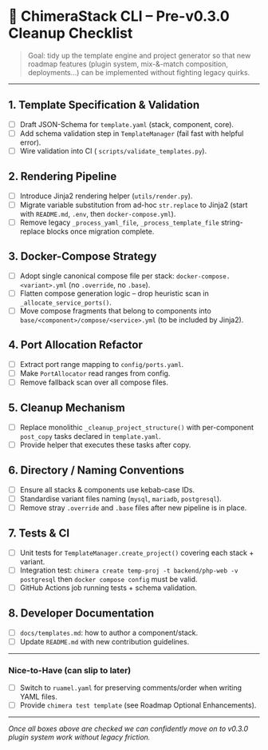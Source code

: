 # 📝 ChimeraStack CLI – Pre-v0.3.0 Cleanup Checklist

> Goal: tidy up the template engine and project generator so that new
> roadmap features (plugin system, mix-&-match composition, deployments…)
> can be implemented without fighting legacy quirks.

---

## 1. Template Specification & Validation

- [ ] Draft JSON-Schema for `template.yaml` (stack, component, core).
- [ ] Add schema validation step in `TemplateManager` (fail fast with
      helpful error).
- [ ] Wire validation into CI ( `scripts/validate_templates.py`).

## 2. Rendering Pipeline

- [ ] Introduce Jinja2 rendering helper (`utils/render.py`).
- [ ] Migrate variable substitution from ad-hoc `str.replace` to Jinja2
      (start with `README.md`, `.env`, then `docker-compose.yml`).
- [ ] Remove legacy `_process_yaml_file`, `_process_template_file`
      string-replace blocks once migration complete.

## 3. Docker-Compose Strategy

- [ ] Adopt single canonical compose file per stack:
      `docker-compose.<variant>.yml` (no `.override`, no `.base`).
- [ ] Flatten compose generation logic – drop heuristic scan in
      `_allocate_service_ports()`.
- [ ] Move compose fragments that belong to components into
      `base/<component>/compose/<service>.yml` (to be included by Jinja2).

## 4. Port Allocation Refactor

- [ ] Extract port range mapping to `config/ports.yaml`.
- [ ] Make `PortAllocator` read ranges from config.
- [ ] Remove fallback scan over all compose files.

## 5. Cleanup Mechanism

- [ ] Replace monolithic `_cleanup_project_structure()` with
      per-component `post_copy` tasks declared in `template.yaml`.
- [ ] Provide helper that executes these tasks after copy.

## 6. Directory / Naming Conventions

- [ ] Ensure all stacks & components use kebab-case IDs.
- [ ] Standardise variant files naming (`mysql`, `mariadb`, `postgresql`).
- [ ] Remove stray `.override` and `.base` files after new pipeline is
      in place.

## 7. Tests & CI

- [ ] Unit tests for `TemplateManager.create_project()` covering
      each stack + variant.
- [ ] Integration test: `chimera create temp-proj -t backend/php-web -v
  postgresql` then `docker compose config` must be valid.
- [ ] GitHub Actions job running tests + schema validation.

## 8. Developer Documentation

- [ ] `docs/templates.md`: how to author a component/stack.
- [ ] Update `README.md` with new contribution guidelines.

---

### Nice-to-Have (can slip to later)

- [ ] Switch to `ruamel.yaml` for preserving comments/order when writing
      YAML files.
- [ ] Provide `chimera test template` (see Roadmap Optional Enhancements).

---

_Once all boxes above are checked we can confidently move on to v0.3.0
plugin system work without legacy friction._
